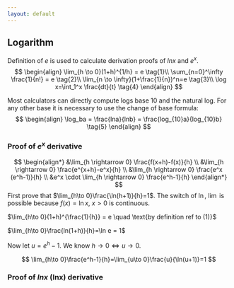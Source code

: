 ```yaml
---
layout: default
---
```


## Logarithm
Definition of $e$ is used to calculate derivation proofs of $lnx$ and $e^x$.
$$
\begin{align}
	\lim_{h \to 0}(1+h)^{1/h} = e \tag{1}\\
	\sum_{n=0}^\infty \frac{1}{n!} = e \tag{2}\\
	\lim_{n \to \infty}(1+\frac{1}{n})^n=e \tag{3}\\
	\log x=\int_1^x \frac{dt}{t} \tag{4}
\end{align}
$$

Most calculators can directly compute logs base 10 and the natural log. For any other base it is necessary to use the change of base formula:
$$
\begin{align}
\log_ba = \frac{lna}{lnb} = \frac{log_{10}a}{log_{10}b} \tag{5}
\end{align}
$$

### Proof of $e^ x$ derivative
$$
\begin{align*}
&\lim_{h \rightarrow 0} \frac{f(x+h)-f(x)}{h} \\
&\lim_{h \rightarrow 0} \frac{e^{x+h}-e^x}{h} \\
&\lim_{h \rightarrow 0} \frac{e^x (e^h-1)}{h} \\
&e^x \cdot \lim_{h \rightarrow 0} \frac{e^h-1}{h}
\end{align*}
$$
First prove that $\lim_{h\to 0}\frac{\ln(h+1)}{h}=1$. The switch of $\ln$, $\lim$ is possible because $f(x)=\ln x$, $x>0$ is continuous.

$\lim_{h\to 0}(1+h)^{\frac{1}{h}} = e \quad \text{by definition ref to (1)}$

$\lim_{h\to 0}\frac{ln(1+h)}{h}=\ln e = 1$

Now let $u=e^h-1$. We know $h\to 0\iff u\to 0$.

$$
\lim_{h\to 0}\frac{e^h-1}{h}=\lim_{u\to 0}\frac{u}{\ln(u+1)}=1
$$

### Proof of $lnx$ (lnx) derivative